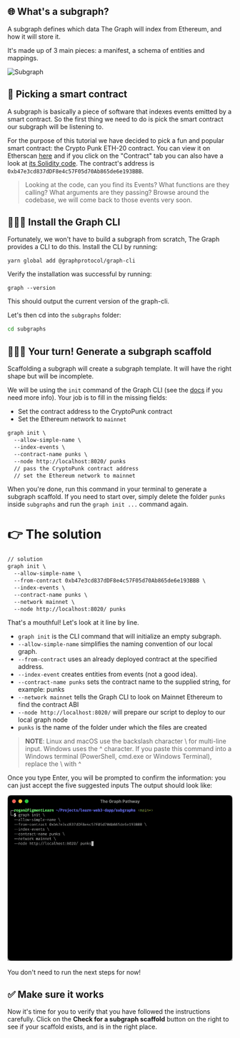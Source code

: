 ## 🌐 What's a subgraph?

A subgraph defines which data The Graph will index from Ethereum, and how it will store it.

It's made up of 3 main pieces: a manifest, a schema of entities and mappings.

![Subgraph](https://user-images.githubusercontent.com/206753/136592063-56dcf0ef-2763-454a-ad46-9f8100ef112e.png)

## 🤝 Picking a smart contract

A subgraph is basically a piece of software that indexes events emitted by a smart contract. So the first thing we need to do is pick the smart contract our subgraph will be listening to.

For the purpose of this tutorial we have decided to pick a fun and popular smart contract: the Crypto Punk ETH-20 contract. You can view it on Etherscan [here](https://etherscan.io/address/0xb47e3cd837dDF8e4c57F05d70Ab865de6e193BBB) and if you click on the "Contract" tab you can also have a look at [its Solidity code](https://etherscan.io/address/0xb47e3cd837dDF8e4c57F05d70Ab865de6e193BBB). The contract's address is `0xb47e3cd837dDF8e4c57F05d70Ab865de6e193BBB`.

> Looking at the code, can you find its Events? What functions are they calling? What arguments are they passing? Browse around the codebase, we will come back to those events very soon.

## 🧑🏼‍💻 Install the Graph CLI 

Fortunately, we won't have to build a subgraph from scratch, The Graph provides a CLI to do this. Install the CLI by running:

```text
yarn global add @graphprotocol/graph-cli
```

Verify the installation was successful by running:

```text
graph --version
```

This should output the current version of the graph-cli.

Let's then cd into the `subgraphs` folder:

```sh
cd subgraphs
```

## 🧑🏼‍💻 Your turn! Generate a subgraph scaffold

Scaffolding a subgraph will create a subgraph template. It will have the right shape but will be incomplete.

We will be using the `init` command of the Graph CLI (see the [docs](https://github.com/graphprotocol/graph-cli) if you need more info). Your job is to fill in the missing fields:
- Set the contract address to the CryptoPunk contract
- Set the Ethereum network to `mainnet`

```text
graph init \
  --allow-simple-name \
  --index-events \
  --contract-name punks \
  --node http://localhost:8020/ punks
  // pass the CryptoPunk contract address
  // set the Ethereum network to mainnet
```

When you're done, run this command in your terminal to generate a subgraph scaffold.
If you need to start over, simply delete the folder `punks` inside `subgraphs` and run the `graph init ...` command again.

# 👉 The solution

```text
// solution
graph init \
  --allow-simple-name \
  --from-contract 0xb47e3cd837dDF8e4c57F05d70Ab865de6e193BBB \
  --index-events \
  --contract-name punks \
  --network mainnet \
  --node http://localhost:8020/ punks
```

That's a mouthful! Let's look at it line by line.

- `graph init` is the CLI command that will initialize an empty subgraph.
- `--allow-simple-name` simplifies the naming convention of our local graph.
- `--from-contract` uses an already deployed contract at the specified address.
- `--index-event` creates entities from events (not a good idea).
- `--contract-name punks` sets the contract name to the supplied string, for example: punks
- `--network mainnet` tells the Graph CLI to look on Mainnet Ethereum to find the contract ABI
- `--node http://localhost:8020/` will prepare our script to deploy to our local graph node
- `punks` is the name of the folder under which the files are created

> **NOTE**: Linux and macOS use the backslash character \ for multi-line input. Windows uses the ^ character. If you paste this command into a Windows terminal (PowerShell, cmd.exe or Windows Terminal), replace the \ with ^

Once you type Enter, you will be prompted to confirm the information: you can just accept the five suggested inputs The output should look like:

![](../../../.gitbook/assets/pathways/the_graph/graph-scaffold.gif)

You don't need to run the next steps for now!

## ✅ Make sure it works

Now it's time for you to verify that you have followed the instructions carefully. Click on the **Check for a subgraph scaffold** button on the right to see if your scaffold exists, and is in the right place.
